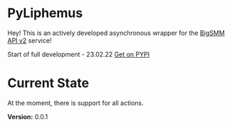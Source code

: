 # PyLiphemus

Hey! This is an actively developed asynchronous wrapper for the [BigSMM API v2](https://bigsmm.ru/docs/api/v2/) service!


Start of full development - 23.02.22
[Get on PYPI](https://pypi.org/project/pyliphemus/)

# Current State
At the moment, there is support for all actions.

**Version:** 0.0.1 
